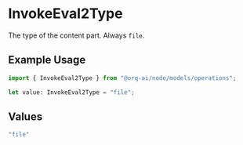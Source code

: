 # InvokeEval2Type

The type of the content part. Always `file`.

## Example Usage

```typescript
import { InvokeEval2Type } from "@orq-ai/node/models/operations";

let value: InvokeEval2Type = "file";
```

## Values

```typescript
"file"
```